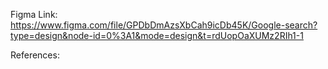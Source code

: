 Figma Link:
https://www.figma.com/file/GPDbDmAzsXbCah9icDb45K/Google-search?type=design&node-id=0%3A1&mode=design&t=rdUopOaXUMz2RIh1-1

References:
